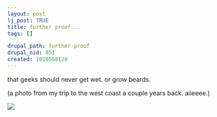 ```yaml
--- 
layout: post
lj_post: TRUE
title: further proof...
tags: []

drupal_path: further-proof
drupal_nid: 851
created: 1010568120
---
```

that geeks should never get wet. or grow beards.

(a photo from my trip to the west coast a couple years back. aiieeee.)

<img src="http://www.otaking.org/~hikaru/people/wetjeff.jpg">
